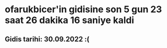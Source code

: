 # ofarukbicer'in gidisine son 5 gun 23 saat 26 dakika 16 saniye kaldi

## Gidis tarihi: 30.09.2022 :(